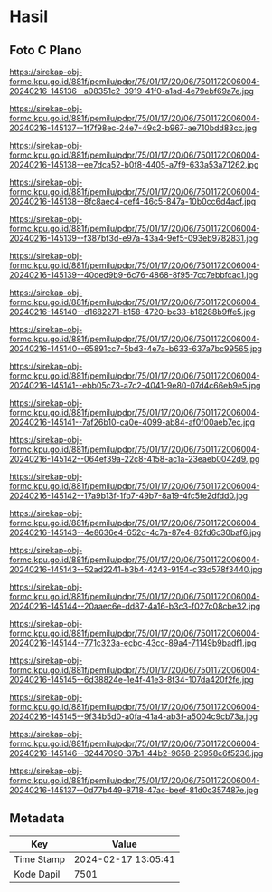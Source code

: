 # Hasil

## Foto C Plano

https://sirekap-obj-formc.kpu.go.id/881f/pemilu/pdpr/75/01/17/20/06/7501172006004-20240216-145136--a08351c2-3919-41f0-a1ad-4e79ebf69a7e.jpg

https://sirekap-obj-formc.kpu.go.id/881f/pemilu/pdpr/75/01/17/20/06/7501172006004-20240216-145137--1f7f98ec-24e7-49c2-b967-ae710bdd83cc.jpg

https://sirekap-obj-formc.kpu.go.id/881f/pemilu/pdpr/75/01/17/20/06/7501172006004-20240216-145138--ee7dca52-b0f8-4405-a7f9-633a53a71262.jpg

https://sirekap-obj-formc.kpu.go.id/881f/pemilu/pdpr/75/01/17/20/06/7501172006004-20240216-145138--8fc8aec4-cef4-46c5-847a-10b0cc6d4acf.jpg

https://sirekap-obj-formc.kpu.go.id/881f/pemilu/pdpr/75/01/17/20/06/7501172006004-20240216-145139--f387bf3d-e97a-43a4-9ef5-093eb9782831.jpg

https://sirekap-obj-formc.kpu.go.id/881f/pemilu/pdpr/75/01/17/20/06/7501172006004-20240216-145139--40ded9b9-6c76-4868-8f95-7cc7ebbfcac1.jpg

https://sirekap-obj-formc.kpu.go.id/881f/pemilu/pdpr/75/01/17/20/06/7501172006004-20240216-145140--d1682271-b158-4720-bc33-b18288b9ffe5.jpg

https://sirekap-obj-formc.kpu.go.id/881f/pemilu/pdpr/75/01/17/20/06/7501172006004-20240216-145140--65891cc7-5bd3-4e7a-b633-637a7bc99565.jpg

https://sirekap-obj-formc.kpu.go.id/881f/pemilu/pdpr/75/01/17/20/06/7501172006004-20240216-145141--ebb05c73-a7c2-4041-9e80-07d4c66eb9e5.jpg

https://sirekap-obj-formc.kpu.go.id/881f/pemilu/pdpr/75/01/17/20/06/7501172006004-20240216-145141--7af26b10-ca0e-4099-ab84-af0f00aeb7ec.jpg

https://sirekap-obj-formc.kpu.go.id/881f/pemilu/pdpr/75/01/17/20/06/7501172006004-20240216-145142--064ef39a-22c8-4158-ac1a-23eaeb0042d9.jpg

https://sirekap-obj-formc.kpu.go.id/881f/pemilu/pdpr/75/01/17/20/06/7501172006004-20240216-145142--17a9b13f-1fb7-49b7-8a19-4fc5fe2dfdd0.jpg

https://sirekap-obj-formc.kpu.go.id/881f/pemilu/pdpr/75/01/17/20/06/7501172006004-20240216-145143--4e8636e4-652d-4c7a-87e4-82fd6c30baf6.jpg

https://sirekap-obj-formc.kpu.go.id/881f/pemilu/pdpr/75/01/17/20/06/7501172006004-20240216-145143--52ad2241-b3b4-4243-9154-c33d578f3440.jpg

https://sirekap-obj-formc.kpu.go.id/881f/pemilu/pdpr/75/01/17/20/06/7501172006004-20240216-145144--20aaec6e-dd87-4a16-b3c3-f027c08cbe32.jpg

https://sirekap-obj-formc.kpu.go.id/881f/pemilu/pdpr/75/01/17/20/06/7501172006004-20240216-145144--771c323a-ecbc-43cc-89a4-71149b9badf1.jpg

https://sirekap-obj-formc.kpu.go.id/881f/pemilu/pdpr/75/01/17/20/06/7501172006004-20240216-145145--6d38824e-1e4f-41e3-8f34-107da420f2fe.jpg

https://sirekap-obj-formc.kpu.go.id/881f/pemilu/pdpr/75/01/17/20/06/7501172006004-20240216-145145--9f34b5d0-a0fa-41a4-ab3f-a5004c9cb73a.jpg

https://sirekap-obj-formc.kpu.go.id/881f/pemilu/pdpr/75/01/17/20/06/7501172006004-20240216-145146--32447090-37b1-44b2-9658-23958c6f5236.jpg

https://sirekap-obj-formc.kpu.go.id/881f/pemilu/pdpr/75/01/17/20/06/7501172006004-20240216-145137--0d77b449-8718-47ac-beef-81d0c357487e.jpg


## Metadata

| Key        | Value               |
| ---------- | ------------------- |
| Time Stamp | 2024-02-17 13:05:41 |
| Kode Dapil | 7501                |



